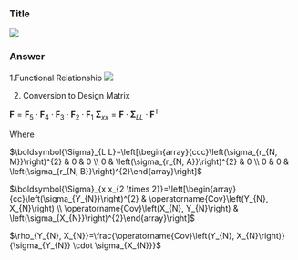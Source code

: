 ### Title

![](https://i.imgur.com/DvuhUeR.png,100)


### Answer

1.Functional Relationship
![](https://i.imgur.com/o12OKJJ.png)

2.  Conversion to Design Matrix

$\mathbf{F}=\mathbf{F}_{5} \cdot \mathbf{F}_{4} \cdot \mathbf{F}_{3} \cdot \mathbf{F}_{2} \cdot \mathbf{F}_{1}$
$\boldsymbol{\Sigma}_{x x}=\mathbf{F} \cdot \boldsymbol{\Sigma}_{L L} \cdot \mathbf{F}^{\mathrm{T}}$

Where

$\boldsymbol{\Sigma}_{L L}=\left[\begin{array}{ccc}\left(\sigma_{r_{N, M}}\right)^{2} & 0 & 0 \\ 0 & \left(\sigma_{r_{N, A}}\right)^{2} & 0 \\ 0 & 0 & \left(\sigma_{r_{N, B}}\right)^{2}\end{array}\right]$

$\boldsymbol{\Sigma}_{x x_{2 \times 2}}=\left[\begin{array}{cc}\left(\sigma_{Y_{N}}\right)^{2} & \operatorname{Cov}\left(Y_{N}, X_{N}\right) \\ \operatorname{Cov}\left(X_{N}, Y_{N}\right) & \left(\sigma_{X_{N}}\right)^{2}\end{array}\right]$


$\rho_{Y_{N}, X_{N}}=\frac{\operatorname{Cov}\left(Y_{N}, X_{N}\right)}{\sigma_{Y_{N}} \cdot \sigma_{X_{N}}}$